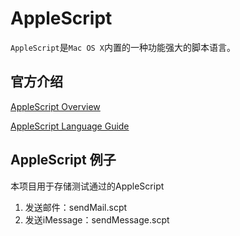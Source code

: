 # AppleScript

`AppleScript`是`Mac OS X`内置的一种功能强大的脚本语言。

## 官方介绍

[AppleScript Overview](https://developer.apple.com/library/content/documentation/AppleScript/Conceptual/AppleScriptX/AppleScriptX.html#//apple_ref/doc/uid/10000156i)

[AppleScript Language Guide](https://developer.apple.com/library/content/documentation/AppleScript/Conceptual/AppleScriptLangGuide/introduction/ASLR_intro.html)

## AppleScript 例子

本项目用于存储测试通过的AppleScript

1. 发送邮件：sendMail.scpt
2. 发送iMessage：sendMessage.scpt
